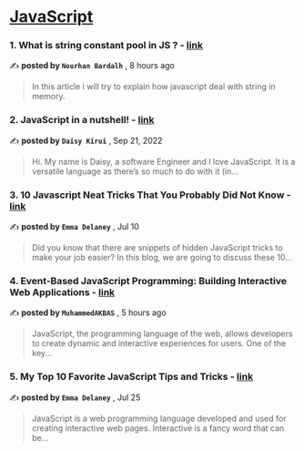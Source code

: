 
<h1><a href=https://medium.com/tag/javascript-development/recommended target="_blank" rel="noopener noreferrer">JavaScript</a></h1>
<h3>1. What is string constant pool in JS ? - <a href=https://medium.com/@nourhansaed6/what-is-string-constant-pool-in-js-1b1795f7624b?source=tag_recommended_feed---------0-84----------javascript_development----------0fe9b7c9_18cb_48b1_8acb_b6b7dc1b5332------- target="_blank" rel="noopener noreferrer">link</a></h3>

✍️ **posted by `Nourhan Bardalh`** <date> , 8 hours ago</date>

<blockquote>In this article i will try to explain how javascript deal with string in memory.</blockquote>

<h3>2. JavaScript in a nutshell! - <a href=https://medium.com/@daisykkirui/javascript-in-a-nutshell-669dab5b6e78?source=tag_recommended_feed---------1-107----------javascript_development----------0fe9b7c9_18cb_48b1_8acb_b6b7dc1b5332------- target="_blank" rel="noopener noreferrer">link</a></h3>

✍️ **posted by `Daisy Kirui`** <date> , Sep 21, 2022</date>

<blockquote>Hi. My name is Daisy, a software Engineer and I love JavaScript. It is a versatile language as there’s so much to do with it (in…</blockquote>

<h3>3. 10 Javascript Neat Tricks That You Probably Did Not Know - <a href=https://medium.com/@emma-delaney/10-javascript-neat-tricks-that-you-probably-did-not-know-1a5ca2d60bbb?source=tag_recommended_feed---------2-85----------javascript_development----------0fe9b7c9_18cb_48b1_8acb_b6b7dc1b5332------- target="_blank" rel="noopener noreferrer">link</a></h3>

✍️ **posted by `Emma Delaney`** <date> , Jul 10</date>

<blockquote>Did you know that there are snippets of hidden JavaScript tricks to make your job easier? In this blog, we are going to discuss these 10…</blockquote>

<h3>4. Event-Based JavaScript Programming: Building Interactive Web Applications - <a href=https://medium.com/@06br9385/event-based-javascript-programming-building-interactive-web-applications-992f20a4e31e?source=tag_recommended_feed---------3-84----------javascript_development----------0fe9b7c9_18cb_48b1_8acb_b6b7dc1b5332------- target="_blank" rel="noopener noreferrer">link</a></h3>

✍️ **posted by `MuhammedAKBAS`** <date> , 5 hours ago</date>

<blockquote>JavaScript, the programming language of the web, allows developers to create dynamic and interactive experiences for users. One of the key…</blockquote>

<h3>5. My Top 10 Favorite JavaScript Tips and Tricks - <a href=https://medium.com/@emma-delaney/my-top-10-favorite-javascript-tips-and-tricks-bf0ec0b9bf1d?source=tag_recommended_feed---------4-85----------javascript_development----------0fe9b7c9_18cb_48b1_8acb_b6b7dc1b5332------- target="_blank" rel="noopener noreferrer">link</a></h3>

✍️ **posted by `Emma Delaney`** <date> , Jul 25</date>

<blockquote>JavaScript is a web programming language developed and used for creating interactive web pages. Interactive is a fancy word that can be…</blockquote>

